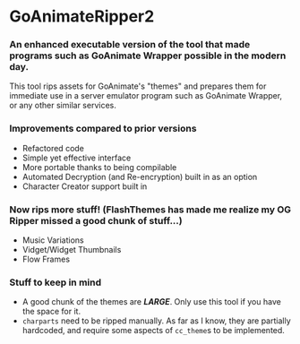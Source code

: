 # GoAnimateRipper2
### An enhanced executable version of the tool that made programs such as GoAnimate Wrapper possible in the modern day.
This tool rips assets for GoAnimate's "themes" and prepares them for immediate use in a server emulator program such as GoAnimate Wrapper, or any other similar services.
### Improvements compared to prior versions
- Refactored code
- Simple yet effective interface
- More portable thanks to being compilable
- Automated Decryption (and Re-encryption) built in as an option
- Character Creator support built in
### Now rips more stuff! (FlashThemes has made me realize my OG Ripper missed a good chunk of stuff...)
- Music Variations
- Vidget/Widget Thumbnails
- Flow Frames
### Stuff to keep in mind
- A good chunk of the themes are ***LARGE***. Only use this tool if you have the space for it.
- `charparts` need to be ripped manually. As far as I know, they are partially hardcoded, and require some aspects of `cc_theme`s to be implemented.
